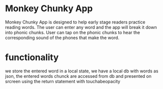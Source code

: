 # Monkey Chunky App

Monkey Chunky App is designed to help early stage readers practice reading words. The user can enter any word and the app will break it down into phonic chunks. User can tap on the phonic chunks to hear the corresponding sound of the phones that make the word.

# functionality
we store the entered word in a local state, we have a local db with words as json, the entered words chunck are accessed from db and presented on srcreen using the return statement with touchabeopacity
